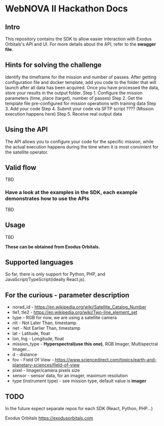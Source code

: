 # WebNOVA II Hackathon Docs

## Intro
This repository contains the SDK to allow easier interaction with Exodus Orbitals's API and UI. For more details about the API, refer to the **swagger file**.

## Hints for solving the challenge
Identify the timeframe for the mission and number of passes. After getting configuration file and docker template, add you code to the folder that will launch after all data has been acquired. Once you have processed the data, store your results in the output folder.
Step 1. Configure the mission parameters (time, place (target), number of passes)
Step 2. Get the template file pre-configured for mission operations with training data
Step 3. Add your code 
Step 4. Submit your code via SFTP script
???? (Mission execution happens here)
Step 5. Receive real output data

## Using the API
The API allows you to configure your code for the specific mission, while the actual execution happens during the time when it is most convinient for the satellite operator.


## Valid flow
TBD

### Have a look at the examples in the SDK, each example demonstrates how to use the APIs
TBD

## Usage
TBD

**These can be obtained from Exodus Orbitals.**

## Supported languages
So far, there is only support for Python, PHP, and JavaScript/TypeScript(ideally React.js). 

## For the curious - parameter description

- norad_id - https://en.wikipedia.org/wiki/Satellite_Catalog_Number
- tle1, tle2 - https://en.wikipedia.org/wiki/Two-line_element_set
- type - RGB for now, we are using a satellite camera
- nlt - Not Later Than, timestamp
- net - Not Earlier Than, timestamp
- lat - Latitude, float
- lon, lng - Longitude, float
- mission_type - **Hyperspectral(use this one)**, RGB Imager, Multispectral Imager...
- d - distance
- fov - Field Of View - https://www.sciencedirect.com/topics/earth-and-planetary-sciences/field-of-view
- pixel - Imager/camera pixels size
- sensor - sensor data, for an imager, maximum resolution
- type (instrument type) - see mission type, default value is **imager**



## TODO
In the future expect separate repos for each SDK (React, Python, PHP...)

Exodus Orbitals
https://exodusorbitals.com
